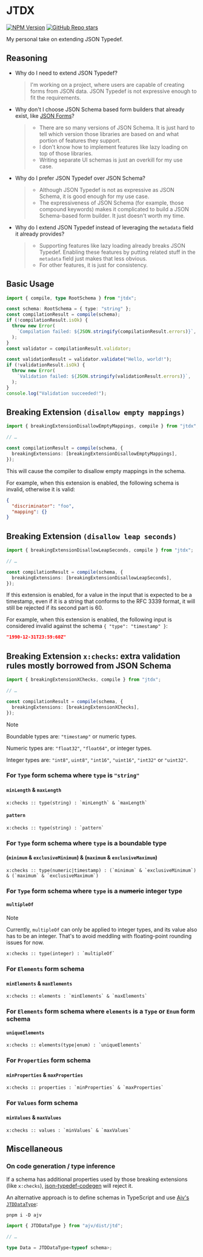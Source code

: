 # JTDX

[![NPM Version](https://img.shields.io/npm/v/jtdx)](https://www.npmjs.com/package/jtdx)
[![GitHub Repo stars](https://img.shields.io/github/stars/umajho/jtdx)](https://github.com/umajho/jtdx/)

My personal take on extending JSON Typedef.

## Reasoning

- Why do I need to extend JSON Typedef?
  > I'm working on a project, where users are capable of creating forms from
  > JSON data. JSON Typedef is not expressive enough to fit the requirements.
- Why don't I choose JSON Schema based form builders that already exist, like
  [JSON Forms](https://jsonforms.io/)?
  > - There are so many versions of JSON Schema. It is just hard to tell which
  >   version those libraries are based on and what portion of features they
  >   support.
  > - I don't know how to implement features like lazy loading on top of those
  >   libraries.
  > - Writing separate UI schemas is just an overkill for my use case.
- Why do I prefer JSON Typedef over JSON Schema?
  > - Although JSON Typedef is not as expressive as JSON Schema, it is good
  >   enough for my use case.
  > - The expressiveness of JSON Schema (for example, those compound keywords)
  >   makes it complicated to build a JSON Schema-based form builder. It just
  >   doesn't worth my time.
- Why do I extend JSON Typedef instead of leveraging the `metadata` field it
  already provides?
  > - Supporting features like lazy loading already breaks JSON Typedef.
  >   Enabling these features by putting related stuff in the `metadata` field
  >   just makes that less obvious.
  > - For other features, it is just for consistency.

## Basic Usage

```typescript
import { compile, type RootSchema } from "jtdx";

const schema: RootSchema = { type: "string" };
const compilationResult = compile(schema);
if (!compilationResult.isOk) {
  throw new Error(
    `Compilation failed: ${JSON.stringify(compilationResult.errors)}`,
  );
}
const validator = compilationResult.validator;

const validationResult = validator.validate("Hello, world!");
if (!validationResult.isOk) {
  throw new Error(
    `Validation failed: ${JSON.stringify(validationResult.errors)}`,
  );
}
console.log("Validation succeeded!");
```

## Breaking Extension `(disallow empty mappings)`

```typescript
import { breakingExtensionDisallowEmptyMappings, compile } from "jtdx";

// …

const compilationResult = compile(schema, {
  breakingExtensions: [breakingExtensionDisallowEmptyMappings],
});
```

This will cause the compiler to disallow empty mappings in the schema.

For example, when this extension is enabled, the following schema is invalid,
otherwise it is valid:

```json
{
  "discriminator": "foo",
  "mapping": {}
}
```

## Breaking Extension `(disallow leap seconds)`

```typescript
import { breakingExtensionDisallowLeapSeconds, compile } from "jtdx";

// …

const compilationResult = compile(schema, {
  breakingExtensions: [breakingExtensionDisallowLeapSeconds],
});
```

If this extension is enabled, for a value in the input that is expected to be a
timestamp, even if it is a string that conforms to the RFC 3339 format, it will
still be rejected if its second part is 60.

For example, when this extension is enabled, the following input is considered
invalid against the schema `{ "type": "timestamp" }`:

```json
"1990-12-31T23:59:60Z"
```

## Breaking Extension `x:checks`: extra validation rules mostly borrowed from JSON Schema

```typescript
import { breakingExtensionXChecks, compile } from "jtdx";

// …

const compilationResult = compile(schema, {
  breakingExtensions: [breakingExtensionXChecks],
});
```

> [!NOTE]
>
> Boundable types are: `"timestamp"` or numeric types.
>
> Numeric types are: `"float32"`, `"float64"`, or integer types.
>
> Integer types are: `"int8"`, `uint8"`, `"int16"`, `"uint16"`, `"int32"` or
> `"uint32"`.

### For `Type` form schema where `type` is `"string"`

#### `minLength` & `maxLength`

```insert-examples
x:checks :: type(string) : `minLength` & `maxLength`
```

#### `pattern`

```insert-examples
x:checks :: type(string) : `pattern`
```

### For `Type` form schema where `type` is a boundable type

#### (`minimum` & `exclusiveMinimum`) & (`maximum` & `exclusiveMaximum`)

```insert-examples
x:checks :: type(numeric|timestamp) : (`minimum` & `exclusiveMinimum`) & (`maximum` & `exclusiveMaximum`)
```

### For `Type` form schema where `type` is a ~~numeric~~ integer type

#### `multipleOf`

> [!NOTE]
>
> Currently, `multipleOf` can only be applied to integer types, and its value
> also has to be an integer. That's to avoid meddling with floating-point
> rounding issues for now.

```insert-examples
x:checks :: type(integer) : `multipleOf`
```

### For `Elements` form schema

#### `minElements` & `maxElements`

```insert-examples
x:checks :: elements : `minElements` & `maxElements`
```

### For `Elements` form schema where `elements` is a `Type` or `Enum` form schema

#### `uniqueElements`

```insert-examples
x:checks :: elements(type|enum) : `uniqueElements`
```

### For `Properties` form schema

#### `minProperties` & `maxProperties`

```insert-examples
x:checks :: properties : `minProperties` & `maxProperties`
```

### For `Values` form schema

#### `minValues` & `maxValues`

```insert-examples
x:checks :: values : `minValues` & `maxValues`
```

## Miscellaneous

### On code generation / type inference

If a schema has additional properties used by those breaking extensions (like
`x:checks`), [json-typedef-codegen] will reject it.

An alternative approach is to define schemas in TypeScript and use
[Ajv's `JTDDataType`]:

`pnpm i -D ajv`

```typescript
import { JTDDataType } from "ajv/dist/jtd";

// …

type Data = JTDDataType<typeof schema>;
```

[json-typedef-codegen]: https://github.com/jsontypedef/json-typedef-codegen
[Ajv's `JTDDataType`]: https://ajv.js.org/guide/typescript.html#utility-type-for-jtd-data-type
